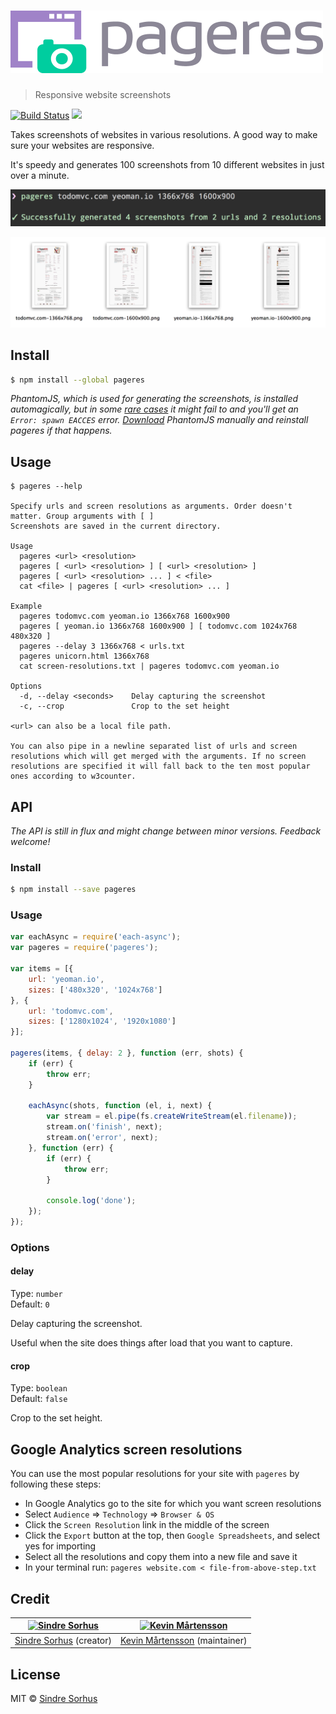 # <img src="logo.png" width="500" alt="pageres">

> Responsive website screenshots

[![Build Status](https://travis-ci.org/sindresorhus/pageres.svg?branch=master)](https://travis-ci.org/sindresorhus/pageres) ![](http://img.shields.io/badge/unicorn-approved-ff69b4.svg)

Takes screenshots of websites in various resolutions. A good way to make sure your websites are responsive.

It's speedy and generates 100 screenshots from 10 different websites in just over a minute.

![](screenshot.png)

![](screenshot-output.png)


## Install

```sh
$ npm install --global pageres
```

*PhantomJS, which is used for generating the screenshots, is installed automagically, but in some [rare cases](https://github.com/Obvious/phantomjs/issues/102) it might fail to and you'll get an `Error: spawn EACCES` error. [Download](http://phantomjs.org/download.html) PhantomJS manually and reinstall pageres if that happens.*


## Usage

```
$ pageres --help

Specify urls and screen resolutions as arguments. Order doesn't matter. Group arguments with [ ]
Screenshots are saved in the current directory.

Usage
  pageres <url> <resolution>
  pageres [ <url> <resolution> ] [ <url> <resolution> ]
  pageres [ <url> <resolution> ... ] < <file>
  cat <file> | pageres [ <url> <resolution> ... ]

Example
  pageres todomvc.com yeoman.io 1366x768 1600x900
  pageres [ yeoman.io 1366x768 1600x900 ] [ todomvc.com 1024x768 480x320 ]
  pageres --delay 3 1366x768 < urls.txt
  pageres unicorn.html 1366x768
  cat screen-resolutions.txt | pageres todomvc.com yeoman.io

Options
  -d, --delay <seconds>    Delay capturing the screenshot
  -c, --crop               Crop to the set height

<url> can also be a local file path.

You can also pipe in a newline separated list of urls and screen resolutions which will get merged with the arguments. If no screen resolutions are specified it will fall back to the ten most popular ones according to w3counter.
```


## API

*The API is still in flux and might change between minor versions. Feedback welcome!*

### Install

```sh
$ npm install --save pageres
```

### Usage

```js
var eachAsync = require('each-async');
var pageres = require('pageres');

var items = [{
	url: 'yeoman.io',
	sizes: ['480x320', '1024x768']
}, {
	url: 'todomvc.com',
	sizes: ['1280x1024', '1920x1080']
}];

pageres(items, { delay: 2 }, function (err, shots) {
	if (err) {
		throw err;
	}

	eachAsync(shots, function (el, i, next) {
		var stream = el.pipe(fs.createWriteStream(el.filename));
		stream.on('finish', next);
		stream.on('error', next);
	}, function (err) {
		if (err) {
			throw err;
		}

		console.log('done');
	});
});
```

### Options

#### delay

Type: `number`  
Default: `0`

Delay capturing the screenshot.

Useful when the site does things after load that you want to capture.

#### crop

Type: `boolean`  
Default: `false`

Crop to the set height.


## Google Analytics screen resolutions

You can use the most popular resolutions for your site with `pageres` by following these steps:

- In Google Analytics go to the site for which you want screen resolutions
- Select `Audience` => `Technology` => `Browser & OS`
- Click the `Screen Resolution` link in the middle of the screen
- Click the `Export` button at the top, then `Google Spreadsheets`, and select yes for importing
- Select all the resolutions and copy them into a new file and save it
- In your terminal run: `pageres website.com < file-from-above-step.txt`


## Credit

[![Sindre Sorhus](http://gravatar.com/avatar/d36a92237c75c5337c17b60d90686bf9?s=144)](http://sindresorhus.com) | [![Kevin Mårtensson](http://gravatar.com/avatar/48fa294e3cd41680b80d3ed6345c7b4d?s=144)](https://github.com/kevva)
---|---
[Sindre Sorhus](http://sindresorhus.com) (creator) | [Kevin Mårtensson](https://github.com/kevva) (maintainer)


## License

MIT © [Sindre Sorhus](http://sindresorhus.com)
